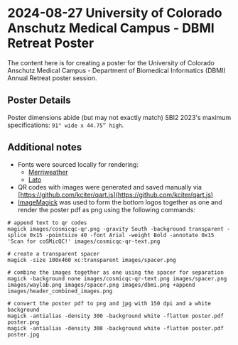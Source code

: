# 2024-08-27 University of Colorado Anschutz Medical Campus - DBMI Retreat Poster

The content here is for creating a poster for the University of Colorado Anschutz Medical Campus - Department of Biomedical Informatics (DBMI) Annual Retreat poster session.

## Poster Details

Poster dimensions abide (but may not exactly match) SBI2 2023's maximum specifications: `91" wide x 44.75” high`.

## Additional notes

- Fonts were sourced locally for rendering:
  - [Merriweather](https://fonts.google.com/specimen/Merriweather)
  - [Lato](https://fonts.google.com/specimen/Lato)
- QR codes with images were generated and saved manually via [https://github.com/kciter/qart.js](https://github.com/kciter/qart.js)
- [ImageMagick](http://www.imagemagick.org/) was used to form the bottom logos together as one and render the poster pdf as png using the following commands:

```shell
# append text to qr codes
magick images/cosmicqc-qr.png -gravity South -background transparent -splice 0x15 -pointsize 40 -font Arial -weight Bold -annotate 0x15 'Scan for coSMicQC!' images/cosmicqc-qr-text.png

# create a transparent spacer
magick -size 100x460 xc:transparent images/spacer.png

# combine the images together as one using the spacer for separation
magick -background none images/cosmicqc-qr-text.png images/spacer.png images/waylab.png images/spacer.png images/dbmi.png +append images/header_combined_images.png

# convert the poster pdf to png and jpg with 150 dpi and a white background
magick -antialias -density 300 -background white -flatten poster.pdf poster.png
magick -antialias -density 300 -background white -flatten poster.pdf poster.jpg
```
